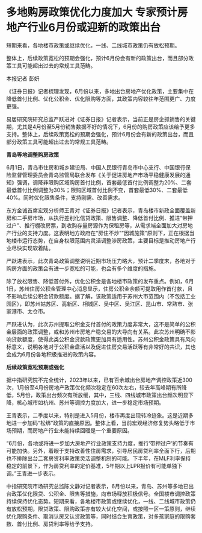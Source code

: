 

# 多地购房政策优化力度加大 专家预计房地产行业6月份或迎新的政策出台

短期来看，各地楼市政策或继续优化，一线、二线城市政策仍有放松预期。

整体上，后续政策宽松的预期会强化，预计6月份会有新的政策出台，而且部分政策工具可能超出过去的常规工具范畴。

本报记者 彭妍

《证券日报》记者梳理发现，6月份以来，多地出台房地产优化政策，主要集中在降低首付比例、优化公积金、优化限购等方面，其政策内容较往年范围更广、力度更强。

易居研究院研究总监严跃进对《证券日报》记者表示，当前正是房企抓销售的关键期，尤其是4月份至5月份销售数据不好的情况下，6月份的购房政策应该给予更多支持。整体上，后续政策宽松的预期会强化，预计6月份会有新的政策出台，而且部分政策工具可能超出过去的常规工具范畴。

**青岛等地调整购房政策**

6月1日，青岛市住房和城乡建设局、中国人民银行青岛市中心支行、中国银行保险监督管理委员会青岛监管局联合发布《关于促进房地产市场平稳健康发展的通知》强调，调降非限购区域购房首付比例，首套最低首付比例调整为20%、二套最低首付比例调整为30%；限购区域首付比例不变，首套最低30%、二套最低40%。同时优化限售条件，支持刚需、改善需求。

东方金诚首席宏观分析师王青对《证券日报》记者表示，青岛楼市新政全面覆盖新房和二手房市场，从执行差别化信贷政策、限售调整、降低首付比例、推进“带押过户”、推行棚改房票，到收购存量房源作为保租房等，从需求端全面加大对房地产行业的支持力度。这表明地方政府在“房住不炒”“因城施策”原则下，正在根据当地楼市运行态势，在自身权限范围内灵活调整涉房政策，主要目标是推动房地产行业尽快实现软着陆。

严跃进表示，此次青岛政策调整说明近期市场压力略大，预计二季度末，各地对于购房方面的政策会有进一步宽松的可能，也会有多个维度的措施。

除了放松限售、降低首付外，优化公积金是各地楼市政策的发布重点。例如，6月1日，苏州住房公积金管理中心消息显示，住房公积金余额可提取用作首付款，且不影响后续公积金贷款额度。据了解，该政策适用于苏州大市范围内（不包括工业园区），即苏州姑苏区、高新区、相城区、吴中区、吴江区、昆山市、常熟市、张家港市、太仓市。

严跃进认为，此次苏州提取公积金支付首付的政策力度非常大，这不是简单的公积金层面的政策调整，或和苏州市房地产稳交易的大导向有关系。此次苏州明确不影响贷款额度，使得此类公积金贷款政策更加具有适用性。苏州公积金政策具有风向标意义，说明各地对于公积金盘活以及促进住房交易活跃等有非常好的共识，其也会成为6月份各地积极推进的政策内容。

**后续政策宽松预期或强化**

据中指研究院不完全统计，2023年以来，已有百余城出台房地产调控政策近300次，1月份至4月份房地产政策优化频次稳定在60次左右，较去年高峰期有所降低，5月份，政策出台频次有所放缓，其中，三线、四线城市政策出台频次明显下降，核心城市如杭州、苏州等调控力度加大，进一步稳定市场预期。

王青表示，二季度以来，特别是进入5月份，楼市再度出现转冷迹象。这是近期多地进一步加码“松绑”政策的直接原因。整体上看，当前宏观经济修复势头略低于市场预期，而房地产行业未能持续回暖是一个重要原因。

“6月份，各地或将进一步加大房地产行业政策支持力度，推行‘带押过户’的节奏有可能加快。另外，着眼于支持改善性住房需求，引导居民房贷利率全面下行，后期也不排除出台二套房贷利率政策灵活调整机制的可能。下半年，在MLF利率保持稳定的前景下，作为房贷利率的定价基准，5年期以上LPR报价有可能单独下调。”王青进一步表示。

中指研究院市场研究总监陈文静对记者表示，6月份以来，青岛、苏州等多地已出台政策优化限贷、公积金、限售等措施，向市场释放积极信号。全国楼市调控政策持续保持优化态势。短期来看，各地楼市政策或继续优化，一线、二线城市政策仍有放松预期，限贷政策、限购政策亦有较大优化空间，或按照一区一策原则，继续优化限购条件、取消认房又认贷政策等，同时结合生育政策，对多孩家庭的限购套数、首付比例、房贷利率等给予支持。

